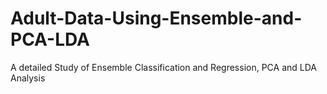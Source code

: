 # Adult-Data-Using-Ensemble-and-PCA-LDA
A detailed Study of Ensemble Classification and Regression, PCA and LDA Analysis 
